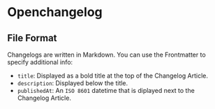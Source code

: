 # Openchangelog

## File Format
Changelogs are written in Markdown.
You can use the Frontmatter to specify additional info:
- `title`: Displayed as a bold title at the top of the Changelog Article.
- `description`: Displayed below the title.
- `publishedAt`: An `ISO 8601` datetime that is diplayed next to the Changelog Article.